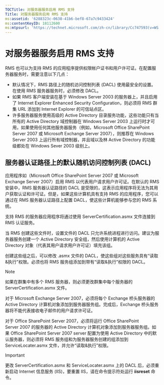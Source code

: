 ```yaml
---
TOCTitle: 对服务器服务启用 RMS 支持
Title: 对服务器服务启用 RMS 支持
ms:assetid: '6288323c-0638-41b6-bef8-67a7c9433424'
ms:contentKeyID: 18112600
ms:mtpsurl: 'https://technet.microsoft.com/zh-cn/library/Cc747593(v=WS.10)'
---
```


对服务器服务启用 RMS 支持
=========================

RMS 也可以为支持 RMS 的应用程序提供权限帐户证书和用户许可证。在配置服务器服务时，需要注意以下几点：

-   默认情况下，RMS 路径上的随机访问控制列表 (DACL) 使用最安全的设置。在使用 RMS 服务器服务时，必须修改 DACL。
-   如果 RMS 客户端安装在基于 Windows Server 2003 的服务器上，并且启用了 Internet Explorer Enhanced Security Configuration，则必须将 RMS 群集 URL 添加到 Internet Explorer 的可信站点区。
-   许多服务器服务使用高级的 Active Directory 目录服务功能，这些功能只有当所有的 Active Directory 域控制器在 Windows Server 2003 上运行时才可用，如果使用任何其他服务器服务（例如，Microsoft Office SharePoint Server 2007 或 Microsoft Exchange Server 2007），则推荐在 Windows Server 2003 上运行所有域控制器，并且域以及林 Active Directory 的功能级都处在 Windows Sever 2003 级别上。

服务器认证路径上的默认随机访问控制列表 (DACL)
---------------------------------------------

应用程序如（Microsoft Office SharePoint Server 2007 或 Microsoft Exchange Server 2007）启用 RMS 以代表用户请求用户许可证。在默认的 RMS 安装中，RMS 服务器认证路径的 DACL 是受限的，这表示应用程序将无法为其用户获取认证和许可证。但是，如果这些计算机具有支持 RMS 的应用程序，您可以通过在 RMS 服务器认证路径上配置 DACL，使这些计算机能够参与您的 RMS 系统。

支持 RMS 的服务器应用程序将通过使用 ServerCertification.asmx 文件连接到 RMS 认证服务。

当 RMS 创建这些文件时，设置文件的 DACL 只允许系统进程进行访问。建议为服务器服务创建一个 Active Directory 安全组，然后使用计算机的 Active Directory 对象（代表其用户请求用户许可证）填充该组。

创建这些组之后，可以修改 .asmx 文件的 DACL，使这些组对这些服务具有“读取&执行”权限。必须也将 RMS 服务组添加到带有“读取&执行”权限的 DACL。

> [!NOTE]  
> 如果在群集中有多个 RMS 服务器，则必须更改群集中每个服务器的 ServerCertification.asmx 文件。 

对于 Microsoft Exchange Server 2007，必须将每个 Exchange 桥头服务器的 Active Directory 计算机对象添加到服务器服务组。完成后，Exchange 桥头服务器将不能代表接收电子邮件的用户请求许可证。

对于 Office SharePoint Server 2007，必须将运行 Office SharePoint Server 2007 的服务器的 Active Directory 计算机对象添加到服务器服务组。如果 Office SharePoint Server 2007 server 配置为使用 Active Directory 中的默认服务器，则必须将 RMS 服务组和为服务器服务创建的组添加到 ServiceLocater.asmx 文件，并允许“读取&执行”权限。

> [!IMPORTANT]  
> 更改 ServerCertification.asmx 和 ServiceLocater.asmx 上的 DACL 后，必须重新启动 Internet 信息服务 (IIS)，要重置 IIS，请在命令提示符处运行 **iisreset** 命令。 
